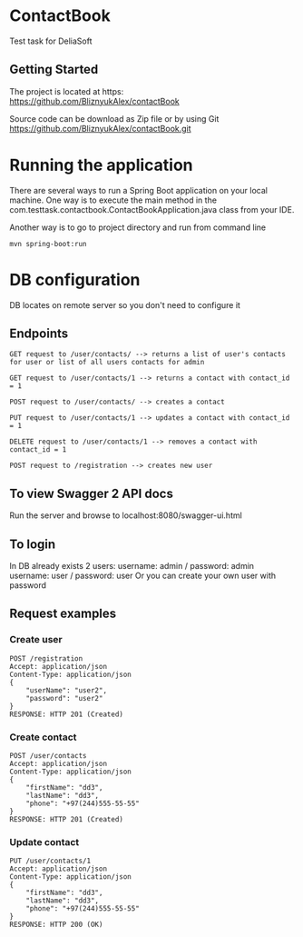 # ContactBook

Test task for DeliaSoft

## Getting Started

The project is located at https: https://github.com/BliznyukAlex/contactBook

Source code can be download as Zip file or by using Git
https://github.com/BliznyukAlex/contactBook.git

# Running the application

There are several ways to run a Spring Boot application on your local machine. 
One way is to execute the main method in the com.testtask.contactbook.ContactBookApplication.java class from your IDE.

Another way is to go to project directory and run from command line
 
    mvn spring-boot:run
    
# DB configuration

DB locates on remote server so you don't need to configure it 

## Endpoints
    
    GET request to /user/contacts/ --> returns a list of user's contacts for user or list of all users contacts for admin
    
    GET request to /user/contacts/1 --> returns a contact with contact_id = 1
    
    POST request to /user/contacts/ --> creates a contact
    
    PUT request to /user/contacts/1 --> updates a contact with contact_id = 1
    
    DELETE request to /user/contacts/1 --> removes a contact with contact_id = 1
    
    POST request to /registration --> creates new user


## To view Swagger 2 API docs

Run the server and browse to localhost:8080/swagger-ui.html

## To login

In DB already exists 2 users:
username: admin / password: admin
username: user / password: user
Or you can create your own user with password

## Request examples
### Create user

    POST /registration
    Accept: application/json
    Content-Type: application/json
    {
        "userName": "user2",
        "password": "user2"
    }
    RESPONSE: HTTP 201 (Created)

### Create contact

    POST /user/contacts
    Accept: application/json
    Content-Type: application/json
    {
        "firstName": "dd3",
        "lastName": "dd3",
        "phone": "+97(244)555-55-55"
    }
    RESPONSE: HTTP 201 (Created)

### Update contact

    PUT /user/contacts/1
    Accept: application/json
    Content-Type: application/json
    {
        "firstName": "dd3",
        "lastName": "dd3",
        "phone": "+97(244)555-55-55"
    }
    RESPONSE: HTTP 200 (OK)